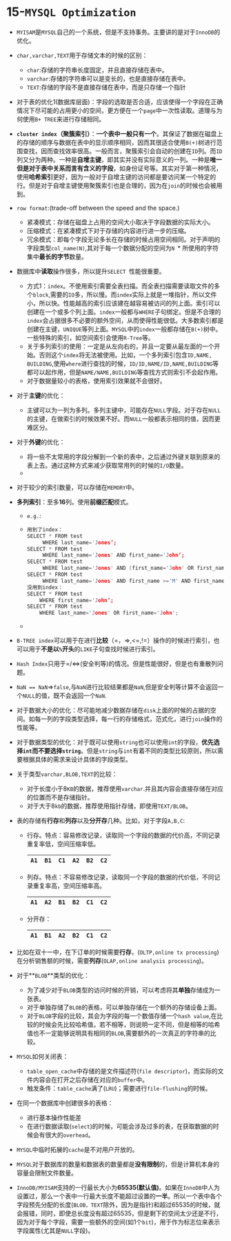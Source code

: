 # 15-`MYSQL Optimization`

- `MYISAM`是`MYSQL`自己的一个系统，但是不支持事务。主要讲的是对于`InnoDB`的优化。

- `char,varchar,TEXT`用于存储文本的时候的区别：

  - `char`:存储的字符串长度固定，并且直接存储在表中。
  - `varchar`:存储的字符串可以是变长的，也是直接存储在表中。
  - `TEXT`:存储的字段不是直接存储在表中，而是只存储一个指针

- 对于表的优化1(数据库层面)：字段的选取是否合适，应该使得一个字段在正确情况下尽可能的占用更小的空间，更方便在一个`page`中一次性读取。道理与为何使用`B+ TREE`来进行存储相同。

- **`cluster index`（聚簇索引）**：**一个表中一般只有一个**。其保证了数据在磁盘上的存储的顺序与数据在表中的显示顺序相同，因而其很适合使用`B(+)`树进行范围查找，因而查找效率很高。一般而言，聚簇索引会自动的创建在`ID`列。而`ID`列又分为两种。一种是**自增主键**，即其实并没有实际意义的一列。一种是**唯一但是对于表中关系而言有含义的字段**，如身份证号等。其实对于第一种情况，使用**哈希索引**更好，因为一般对于自增主键的访问都是要访问某一个特定的行。但是对于自增主键使用聚簇索引也是合理的，因为在`join`的时候也会被用到。

- `row format`:(trade-off between the speed and the space.)

  - 紧凑模式：存储在磁盘上占用的空间大小取决于字段数据的实际大小。
  - 压缩模式：在紧凑模式下对于存储的内容进行进一步的压缩。
  - 冗余模式：即每个字段无论多长在存储的时候占用空间相同。对于声明的字段类型`col_name(N)`,其对于每一个数据分配的空间为`N `* 所使用的字符集中**最长的字节**数量。

- 数据库中**读取**操作很多，所以提升`SELECT `性能很重要。

  - 方式1：`index`。不使用索引需要全表扫描。而全表扫描需要读取文件的多个`block`,需要的`IO`多，所以慢。而`index`实际上就是一堆指针，所以文件小，所以快。性能越高的索引应该建在越容易被访问的列上面。索引可以创建在一个或多个列上面。`index`一般都与`WHERE`子句绑定。但是不合理的`index`会占据很多不必要的额外空间，从而使得性能很低。大多数索引都是创建在主键，`UNIQUE`等列上面。`MYSQL`中的`index`一般都存储在`B(+)`树中。一些特殊的索引，如空间索引会使用`R-Tree`等。
  - 关于多列索引的使用：一定是从左向右的，并且一定要从最左面的一个开始。否则这个`index`将无法被使用。比如，一个多列索引包含`ID,NAME, BUILDING`,使用`where`进行查找的时候，`ID/ID,NAME/ID,NAME,BUILDING`等都可以起作用，但是`NAME/NAME,BUILDING`等查找方式则索引不会起作用。
  - 对于数据量较小的表格，使用索引效果就不会很好。

- 对于**主键**的优化：

  - 主键可以为一列为多列。多列主键中，可能存在`NULL`字段。对于存在`NULL`的主键，在做索引的时候效果不好。而`NULL`一般都表示相同的值，因而更难区分。

- 对于**外键**的优化：

  - 将一些不太常用的字段分解到一个新的表中，之后通过外键关联到原来的表上去。通过这种方式来减少获取常用列的时候的`I/O`数量。
  - 

- 对于较少的索引数量，可以存储在`MEMORY`中。

- **多列索引**：至多**16**列。使用**前缀匹配**模式。

  - `e.g.`:

  - ```C++
    用到了index：
    SELECT * FROM test 
         WHERE last_name='Jones’; 
    SELECT * FROM test 
         WHERE last_name='Jones' AND first_name='John’; 
    SELECT * FROM test 
         WHERE last_name='Jones' AND (first_name='John' OR first_name='Jon’); 
    SELECT * FROM test 
         WHERE last_name='Jones' AND first_name >='M' AND first_name < 'N';
    没用到index：
    SELECT * FROM test 
        WHERE first_name='John’; 
    SELECT * FROM test 
        WHERE last_name='Jones' OR first_name='John';
    ```

  - 

- `B-TREE index`可以用于在进行**比较**（=，=>,<=,!=）操作的时候进行索引，也可以用于**不是以`%`开头**的`LIKE`子句查找时候进行索引。

- `Hash Index`只用于=/<=>(安全判等)的情况。但是性能很好，但是也有重散列问题。

- `NaN == NaN`=>`false`,与`NaN`进行比较结果都是`NaN`,但是安全判等计算不会返回一个`NULL`的值，既不会返回一个`NaN`.

- 对于数据大小的优化：尽可能地减少数据存储在`disk`上面的时候的占据的空间。如每一列的字段类型选择，每一行的存储格式，范式化，进行`join`操作的性能等。

- 对于数据类型的优化：对于既可以使用`string`也可以使用`int`的字段，**优先选择`int`而不要选择`string`**。但是`string`与`int`有着不同的类型比较原则，所以需要根据具体的需求来设计具体的字段类型。

- 关于类型`varchar,BLOB,TEXT`的比较：

  - 对于长度小于8`KB`的数据，推荐使用`varchar`.并且其内容会直接存储在对应的位置而不是存储指针。
  - 对于大于8`kb`的数据，推荐使用指针存储，即使用`TEXT/BLOB`。

- 表的存储有**行存**和**列存**以及**分开存**几种。比如，对于字段`A,B,C`:

  - 行存。特点：容易修改记录，读取同一个字段的数据的代价高，不同记录重复率低，空间压缩率低。

    | `A1` | `B1` | `C1` | `A2` | `B2` | `C2` |
    | ---- | ---- | ---- | ---- | ---- | ---- |

  - 列存。特点：不容易修改记录，读取同一个字段的数据的代价低，不同记录重复率高，空间压缩率高。

    | `A1` | `A2` | `B1` | `B2` | `C1` | `C2` |
    | ---- | ---- | ---- | ---- | ---- | ---- |

  - 分开存：

    | `A1` | `B1` | `A2` | `B2` | `C1` | `C2` |
    | ---- | ---- | ---- | ---- | ---- | ---- |

- 比如在双十一中，在下订单的时候需要**行存**，(`OLTP,online tx processing`)在分析销售额的时候，需要**列存**(`OLAP,online analysis processing`)。

- 对于**`BLOB`**类型的优化：

  - 为了减少对于`BLOB`类型的访问时候的开销，可以考虑将其**单独**存储成为一张表。
  - 对于单独存储了`BLOB`的表格，可以单独存储在一个额外的存储设备上面。
  - 对于`BLOB`字段的比较，其会为字段的每一个数值存储一个`hash value`,在比较的时候会先比较哈希值，若不相等，则说明一定不同，但是相等的哈希值也不一定能够说明具有相同的`BLOB`,需要额外的一次真正的字符串的比较。

- `MYSQL`如何关闭表：

  - `table_open_cache`中存储的是文件描述符(`file descriptor`)，而实际的文件内容会在打开之后存储在对应的`buffer`中。
  - 触发条件：`table_cache`满了(`LRU`)；需要进行`file-flushing`的时候。

- 在同一个数据库中创建很多的表格：

  - 进行基本操作性能差
  - 在进行数据读取(`select`)的时候，可能会涉及过多的表，在获取数据的时候会有很大的`overhead`。

- `MYSQL`中临时拓展的`cache`是不对用户开放的。

- `MYSQL`对于数据库的数量和数据表的数量都是**没有限制**的，但是计算机本身的容量会限制文件数量。

- `InnoDB/MYISAM`支持的一行最长大小为**65535(默认值)**。如果在`InnoDB`中人为设置过，那么一个表中一行最大长度不能超过设置的**一半**。所以一个表中各个字段预先分配的长度(`BLOB，TEXT`除外，因为是指针)和超过65535的时候，就会报错，同时，即使总长度没有超过65535，但是剩下的空间太少还是不行，因为对于每个字段，需要一些额外的空间(如1个`bit`)，用于作为标志位来表示字段属性(尤其是`NULL`字段)。